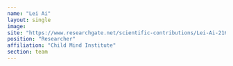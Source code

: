 ```yaml
---
name: "Lei Ai"
layout: single
image:
site: "https://www.researchgate.net/scientific-contributions/Lei-Ai-2163473051"
position: "Researcher"
affiliation: "Child Mind Institute"
section: team
---
```

